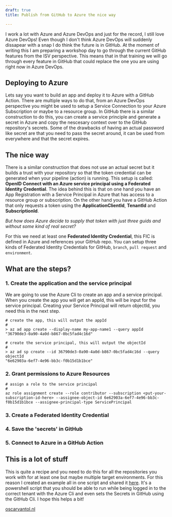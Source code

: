 ```yaml
---
draft: true
title: Publish from GitHub to Azure the nice way

---
```



I work a lot with Azure and Azure DevOps and just for the record, I still love Azure DevOps! Even though I don't think Azure DevOps will suddenly dissapear with a snap I do think the future is in GitHub. At the moment of writing this I am preparing a workshop day to go through the current GitHub features from the ISV perspective. This means that in that training we will go through every feature in GitHub that could replace the one you are using right now in Azure DevOps. 

## Deploying to Azure

Lets say you want to build an app and deploy it to Azure with a GitHub Action. There are multiple ways to do that, from an Azure DevOps perspective you might be used to setup a Service Connection to your Azure Subscription or maybe to a resource group. In GitHub there is a similar construction to do this, you can create a service principle and generate a secret in Azure and copy the nescesary context over to the GitHub repository's secrets. Some of the drawbacks of having an actual password like secret are that you need to pass the secret around, it can be used from everywhere and that the secret expires.

## The nice way

There is a similar construction that does not use an actual secret but it builds a trust with your repository so that the token credential can be generated when your pipeline (action) is running. This setup is called: **OpenID Connect with an Azure service principal using a Federated Identity Credential**. The idea behind this is that on one hand you have an App Registration with a Service Principal in Azure that has access to a resource group or subscription. On the other hand you have a GitHub Action that only requests a token using the **ApplicationClientId**, **TenantId** and **SubscriptionId**. 

_But how does Azure decide to supply that token with just three guids and without some kind of real secret?_

For this we need at least one **Federated Identity Credential**, this FIC is defined in Azure and references your GitHub repo. You can setup three kinds of Federated Identity Credentials for GitHub, `branch`, `pull request` and `environment`.

## What are the steps?


### 1. Create the application and the service principal
We are going to use the Azure Cli to create an app and a service principal. When you create the app you will get an appId, this will be input for the service principal. Creating your Service Principal will return objectId, you need this in the next step.

```
# create the app, this will output the appId
#
> az ad app create --display-name my-app-name1 --query appId
"36790de3-0a90-4a0d-b867-0bc5fad4c16d"

# create the service principal, this will output the objectId
#
> az ad sp create --id 36790de3-0a90-4a0d-b867-0bc5fad4c16d --query objectId 
"6e62903a-6ef7-4e96-bb3c-f0b15d1b1bce"

```


### 2. Grant permissions to Azure Resources
```
# assign a role to the service principal
#
az role assignment create --role contributor --subscription <put-your-subscription-id-here> --assignee-object-id 6e62903a-6ef7-4e96-bb3c-f0b15d1b1bce --assignee-principal-type ServicePrincipal

```

### 3. Create a Federated Identity Credential

### 4. Save the 'secrets' in GitHub

### 5. Connect to Azure in a GitHub Action

## This is a lot of stuff
This is quite a recipe and you need to do this for all the repositories you work with for at least one but maybe multiple target environments. For this reason I created an example all in one script and shared it [here](). It's a powershell script that you should be able to run while being logged in to the correct tenant with the Azure Cli and even sets the Secrets in GitHub using the GitHub Cli. I hope this helps a bit!

[oscarvantol.nl](https://oscarvantol.nl) 
